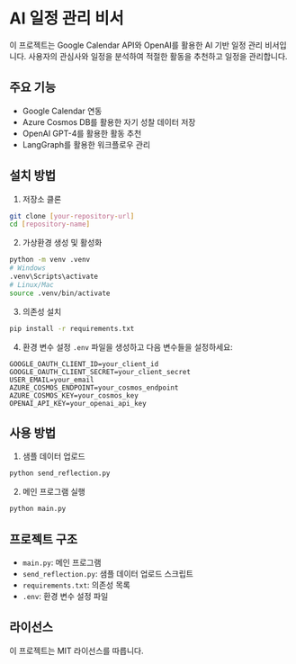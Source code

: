 # AI 일정 관리 비서

이 프로젝트는 Google Calendar API와 OpenAI를 활용한 AI 기반 일정 관리 비서입니다. 사용자의 관심사와 일정을 분석하여 적절한 활동을 추천하고 일정을 관리합니다.

## 주요 기능

- Google Calendar 연동
- Azure Cosmos DB를 활용한 자기 성찰 데이터 저장
- OpenAI GPT-4를 활용한 활동 추천
- LangGraph를 활용한 워크플로우 관리

## 설치 방법

1. 저장소 클론
```bash
git clone [your-repository-url]
cd [repository-name]
```

2. 가상환경 생성 및 활성화
```bash
python -m venv .venv
# Windows
.venv\Scripts\activate
# Linux/Mac
source .venv/bin/activate
```

3. 의존성 설치
```bash
pip install -r requirements.txt
```

4. 환경 변수 설정
`.env` 파일을 생성하고 다음 변수들을 설정하세요:
```
GOOGLE_OAUTH_CLIENT_ID=your_client_id
GOOGLE_OAUTH_CLIENT_SECRET=your_client_secret
USER_EMAIL=your_email
AZURE_COSMOS_ENDPOINT=your_cosmos_endpoint
AZURE_COSMOS_KEY=your_cosmos_key
OPENAI_API_KEY=your_openai_api_key
```

## 사용 방법

1. 샘플 데이터 업로드
```bash
python send_reflection.py
```

2. 메인 프로그램 실행
```bash
python main.py
```

## 프로젝트 구조

- `main.py`: 메인 프로그램
- `send_reflection.py`: 샘플 데이터 업로드 스크립트
- `requirements.txt`: 의존성 목록
- `.env`: 환경 변수 설정 파일

## 라이선스

이 프로젝트는 MIT 라이선스를 따릅니다. 
